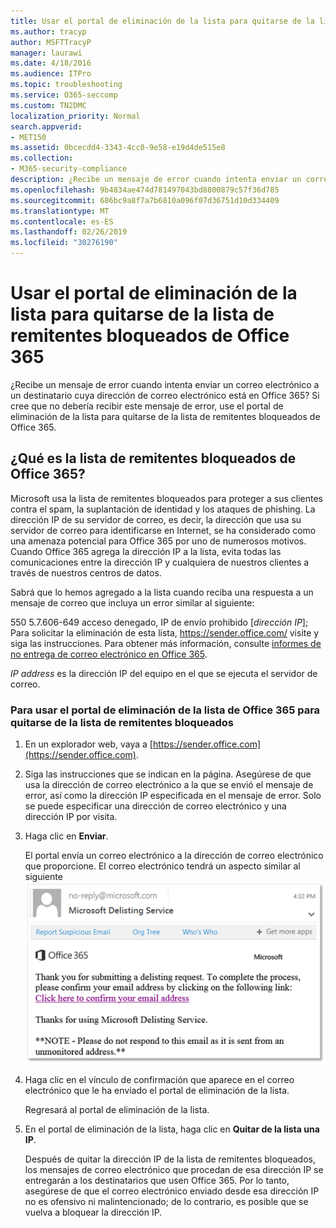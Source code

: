 ```yaml
---
title: Usar el portal de eliminación de la lista para quitarse de la lista de remitentes bloqueados de Office 365
ms.author: tracyp
author: MSFTTracyP
manager: laurawi
ms.date: 4/18/2016
ms.audience: ITPro
ms.topic: troubleshooting
ms.service: O365-seccomp
ms.custom: TN2DMC
localization_priority: Normal
search.appverid:
- MET150
ms.assetid: 0bcecdd4-3343-4cc0-9e58-e19d4de515e8
ms.collection:
- M365-security-compliance
description: ¿Recibe un mensaje de error cuando intenta enviar un correo electrónico a un destinatario cuya dirección de correo electrónico está en Office 365? Si cree que no debería recibir este mensaje de error, use el portal de eliminación de la lista para quitarse de la lista de remitentes bloqueados de Office 365.
ms.openlocfilehash: 9b4834ae474d781497043bd8800879c57f36d785
ms.sourcegitcommit: 686bc9a8f7a7b6810a096f07d36751d10d334409
ms.translationtype: MT
ms.contentlocale: es-ES
ms.lasthandoff: 02/26/2019
ms.locfileid: "30276190"
---
```

# <a name="use-the-delist-portal-to-remove-yourself-from-the-office-365-blocked-senders-list"></a>Usar el portal de eliminación de la lista para quitarse de la lista de remitentes bloqueados de Office 365

¿Recibe un mensaje de error cuando intenta enviar un correo electrónico a un destinatario cuya dirección de correo electrónico está en Office 365? Si cree que no debería recibir este mensaje de error, use el portal de eliminación de la lista para quitarse de la lista de remitentes bloqueados de Office 365.
  
## <a name="what-is-the-office-365-blocked-senders-list"></a>¿Qué es la lista de remitentes bloqueados de Office 365?

Microsoft usa la lista de remitentes bloqueados para proteger a sus clientes contra el spam, la suplantación de identidad y los ataques de phishing. La dirección IP de su servidor de correo, es decir, la dirección que usa su servidor de correo para identificarse en Internet, se ha considerado como una amenaza potencial para Office 365 por uno de numerosos motivos. Cuando Office 365 agrega la dirección IP a la lista, evita todas las comunicaciones entre la dirección IP y cualquiera de nuestros clientes a través de nuestros centros de datos.
  
Sabrá que lo hemos agregado a la lista cuando reciba una respuesta a un mensaje de correo que incluya un error similar al siguiente:
  
550 5.7.606-649 acceso denegado, IP de envío prohibido [_dirección IP_]; Para solicitar la eliminación de esta lista, https://sender.office.com/ visite y siga las instrucciones. Para obtener más información, consulte [informes de no entrega de correo electrónico en Office 365](http://go.microsoft.com/fwlink/?LinkID=526653).
  
_IP address_ es la dirección IP del equipo en el que se ejecuta el servidor de correo. 
  
### <a name="to-use-the-office-365-delist-portal-to-remove-yourself-from-the-blocked-senders-list"></a>Para usar el portal de eliminación de la lista de Office 365 para quitarse de la lista de remitentes bloqueados

1. En un explorador web, vaya a [https://sender.office.com](https://sender.office.com).
    
2. Siga las instrucciones que se indican en la página. Asegúrese de que usa la dirección de correo electrónico a la que se envió el mensaje de error, así como la dirección IP especificada en el mensaje de error. Solo se puede especificar una dirección de correo electrónico y una dirección IP por visita.
    
3. Haga clic en **Enviar**.
    
    El portal envía un correo electrónico a la dirección de correo electrónico que proporcione. El correo electrónico tendrá un aspecto similar al siguiente ![: captura de pantalla de correo electrónico recibido cuando envía una solicitud a través del portal de eliminación de la lista](media/bf13e4f7-f68c-4e46-baa7-b6ab4cfc13f3.png)
  
4. Haga clic en el vínculo de confirmación que aparece en el correo electrónico que le ha enviado el portal de eliminación de la lista.
    
    Regresará al portal de eliminación de la lista.
    
5. En el portal de eliminación de la lista, haga clic en **Quitar de la lista una IP**.
    
    Después de quitar la dirección IP de la lista de remitentes bloqueados, los mensajes de correo electrónico que procedan de esa dirección IP se entregarán a los destinatarios que usen Office 365. Por lo tanto, asegúrese de que el correo electrónico enviado desde esa dirección IP no es ofensivo ni malintencionado; de lo contrario, es posible que se vuelva a bloquear la dirección IP.
    

